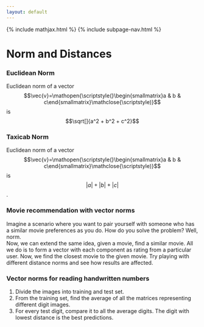 ```yaml
---
layout: default
---
```

{% include mathjax.html %}
{% include subpage-nav.html %}
# Norm and Distances
### Euclidean Norm
Euclidean norm of a vector 
$$\vec{v}=\mathopen{\scriptstyle(}\begin{smallmatrix}a & b & c\end{smallmatrix}\mathclose{\scriptstyle)}$$
is 
$$\sqrt[]{a^2 + b^2 + c^2}$$
### Taxicab Norm
Euclidean norm of a vector 
$$\vec{v}=\mathopen{\scriptstyle(}\begin{smallmatrix}a & b & c\end{smallmatrix}\mathclose{\scriptstyle)}$$
is 
$$|a| + |b| + |c|$$.
### Movie recommendation with vector norms
Imagine a scenario where you want to pair yourself with someone who has a similar movie preferences as you do. How do you solve the problem? Well, norm.    
Now, we can extend the same idea, given a movie, find a similar movie. All we do is to form a vector with each component as rating from a particular user. Now, we
find the closest movie to the given movie. Try playing with different distance norms and see how results are affected.

### Vector norms for reading handwritten numbers
1. Divide the images into training and test set.
2. From the training set, find the average of all the matrices representing different digit images.
3. For every test digit, compare it to all the average digits. The digit with lowest distance is the best predictions. 